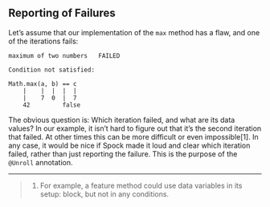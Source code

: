 

## Reporting of Failures

Let’s assume that our implementation of the `max` method has a flaw, and one of the iterations fails:

    maximum of two numbers   FAILED

    Condition not satisfied:

    Math.max(a, b) == c
        |    |  |  |  |
        |    7  0  |  7
        42         false


The obvious question is: Which iteration failed, and what are its data values? In our example, it isn’t hard to figure out that it’s the second iteration that failed. At other times this can be more difficult or even impossible[1].  In any case, it would be nice if Spock made it loud and clear which iteration failed, rather than just reporting the failure. This is the purpose of the `@Unroll` annotation.


-----

>1. For example, a feature method could use data variables in its setup: block, but not in any conditions.
